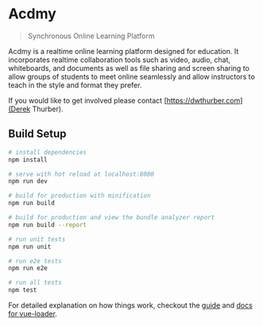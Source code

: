 # Acdmy

> Synchronous Online Learning Platform

Acdmy is a realtime online learning platform designed for education. It incorporates realtime collaboration tools such as video, audio, chat, whiteboards, and documents as well as file sharing and screen sharing to allow groups of students to meet online seamlessly and allow instructors to teach in the style and format they prefer.

If you would like to get involved please contact [https://dwthurber.com](Derek Thurber).

## Build Setup

``` bash
# install dependencies
npm install

# serve with hot reload at localhost:8080
npm run dev

# build for production with minification
npm run build

# build for production and view the bundle analyzer report
npm run build --report

# run unit tests
npm run unit

# run e2e tests
npm run e2e

# run all tests
npm test
```

For detailed explanation on how things work, checkout the [guide](http://vuejs-templates.github.io/webpack/) and [docs for vue-loader](http://vuejs.github.io/vue-loader).
